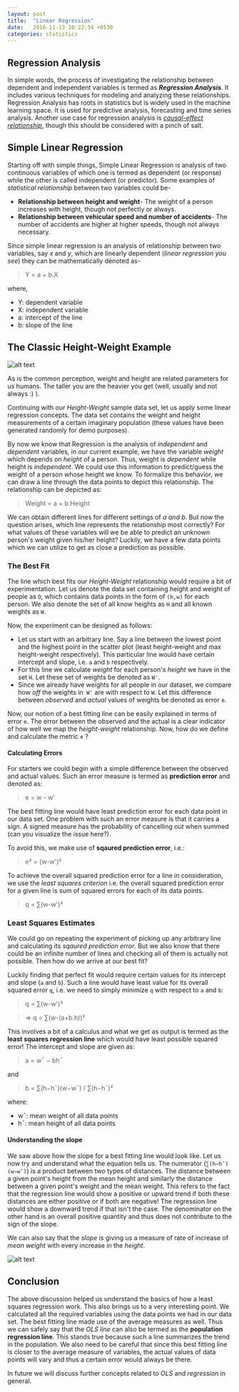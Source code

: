 ```yaml
---
layout: post
title:  "Linear Regression"
date:   2016-11-13 10:22:34 +0530
categories: statistics
---
```

## Regression Analysis
In simple words, the process of investigating the relationship between dependent and independent variables is termed as ___Regression Analysis___. It includes various techniques for modeling and analyzing these relationships. Regression Analysis has roots in statistics but is widely used in the machine learning space. It is used for predictive analysis, forecasting and time series analysis. Another use case for regression analysis is [_causal-effect relationship_](https://en.wikipedia.org/wiki/Correlation_does_not_imply_causation), though this should be considered with a pinch of salt.


<!--more-->


## Simple Linear Regression
Starting off with simple things, Simple Linear Regression is analysis of two continuous variables of which one is termed as dependent (or response) while the other is called independent (or predictor). Some examples of _statistical relationship_ between two variables could be-


- **Relationship between height and weight**- The weight of a person increases with height, though not perfectly or always.
- **Relationship between vehicular speed and number of accidents**- The number of accidents are higher at higher speeds, though not always necessary.

Since simple linear regression is an analysis of relationship between two variables, say _x_ and _y_, which are linearly dependent (_linear regression you see_) they can be mathematically denoted as-

> Y = a + b.X

where,


  - Y: dependent variable
  - X: independent variable
  - a: intercept of the line
  - b: slope of the line


## The Classic Height-Weight Example

![alt text][sample_scatter]

As is the common perception, weight and height are related parameters for us humans. The taller you are the heavier you get (well, usually and not always :) ).

Continuing with our _Height-Weight_ sample data set, let us apply some linear regression concepts. The data set contains the weight and height measurements of a certain imaginary population (these values have been generated randomly for demo purposes).

By now we know that Regression is the analysis of _independent_ and _dependent_ variables, in our current example, we have the variable _weight_ which depends on _height_ of a person. Thus, weight is _dependent_ while height is _independent_. We could use this information to predict/guess the weight of a person whose height we know. To formalize this behavior, we can draw a line through the data points to depict this relationship. The relationship can be depicted as:

> Weight = a + b.Height

We can obtain different lines for different settings of _a and b_. But now the question arises, which line represents the relationship most correctly? For what values of these variables will we be able to predict an unknown person's weight given his/her height? Luckily, we have a few data points which we can utilize to get as close a prediction as possible.


### The Best Fit

The line which best fits our _Height-Weight_ relationship would require a bit of experimentation.
Let us denote the data set containing height and weight of people as ```D```, which contains data points in the form of ```(h,w)``` for each person. We also denote the set of all know heights as ```H``` and all known weights as ```W```.

Now, the experiment can be designed as follows:


  - Let us start with an arbitrary line. Say a line between the lowest point and the highest point in the scatter plot (least height-weight and max height-weight respectively). This particular line would have certain intercept and slope, i.e. ```a``` and ```b``` respectively.
  - For this line we calculate _weight_ for each person's _height_ we have in the set ```H```. Let these set of weights be denoted as ```W'```.
  - Since we already have weights for all people in our dataset, we compare how _off_ the weights in``` W'``` are with respect to ```W```. Let this difference between _observed_ and _actual_ values of weights be denoted as error ```e```.

Now, our notion of a best fitting line can be easily explained in terms of error ```e```. The error between the observed and the actual is a clear indicator of how well we map the _height-weight_ relationship. Now, how do we define and calculate the metric ```e``` ?


#### Calculating Errors
For starters we could begin with a simple difference between the observed and actual values. Such an error measure is termed as **prediction error** and denoted as:
> e = w - w'

The best fitting line would have least prediction error for each data point in our data set. One problem with such an error measure is that it carries a sign. A signed measure has the probability of cancelling out when summed (can you visualize the issue here?).

To avoid this, we make use of **sqaured prediction error**, i.e.:
> e² = (w-w')²

To achieve the overall squared prediction error for a line in consideration, we use the _least squares criterion_ i.e. the overall squared prediction error for a given line is sum of squared errors for each of its data points.
> q = ∑(w-w')²

### Least Squares Estimates

We could go on repeating the experiment of picking up any arbitrary line and calculating its _sqaured prediction error_. But we also know that there could be an infinite number of lines and checking all of them is actually not possible. Then how do we arrive at our best fit?

Luckily finding that perfect fit would require certain values for its intercept and slope (```a``` and ```b```). Such a line would have least value for its overall squared error ```q```, i.e. we need to simply minimize ```q``` with respect to ```a``` and ```b```:

> q = ∑(w-w')²

> => q = ∑(w-(a+b.h))²

This involves a bit of a calculus and what we get as output is termed as the **least squares regression line** which would have least possible squared error! The intercept and slope are given as:
> a = w¯ − bh¯

and
> b = ∑(h−h¯)(w−w¯) / ∑(h−h¯)²

where:


  - w¯: mean weight of all data points
  - h¯: mean height of all data points

#### Understanding the slope

We saw above how the slope for a best fitting line would look like. Let us now try and understand what the equation tells us. The numerator (```∑(h−h¯)(w−w¯)```) is a product between two types of distances. The distance between a given point's height from the mean height and similarly the distance between a given point's weight and the mean weight. This refers to the fact that the regression line would show a positive or upward trend if both these distances are either positive or if both are negative! The regression line would show a downward trend if that isn't the case. The denominator on the other hand is an overall positive quantity and thus does not contribute to the sign of the slope.

We can also say that the _slope_ is giving us a measure of rate of increase of _mean weight_ with every increase in the _height_.

![alt text][sample_ols]

## Conclusion

The above discussion helped us understand the basics of how a least squares regression work. This also brings us to a very interesting point. We calculated all the required variables using the data points we had in our data set. The best fitting line made use of the average measures as well. Thus we can safely say that the _OLS line_ can also be termed as the **population regression line**. This stands true because such a line summarizes the trend in the population. We also need to be careful that since this best fitting line is closer to the average measure of variables, the actual values of data points will vary and thus a certain error would always be there.

In future we will discuss further concepts related to _OLS_ and _regression_ in general.


[sample_scatter]: {{site.baseurl}}/public/img//ols_sample_scatter.PNG "Sample Scatter plot of Height Vs Weight"
[sample_ols]: {{site.baseurl}}/public/img/ols_sample_ols.PNG "The best fit for our sample Height Vs Weight data set"
